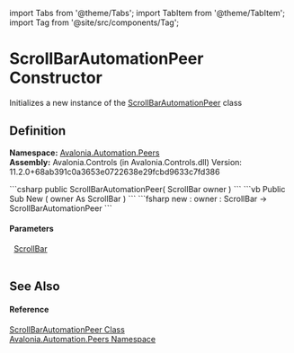 import Tabs from '@theme/Tabs'; 
import TabItem from '@theme/TabItem'; 
import Tag from '@site/src/components/Tag'; 

# ScrollBarAutomationPeer Constructor


Initializes a new instance of the <a href="T_Avalonia_Automation_Peers_ScrollBarAutomationPeer">ScrollBarAutomationPeer</a> class



## Definition
**Namespace:** <a href="N_Avalonia_Automation_Peers">Avalonia.Automation.Peers</a>  
**Assembly:** Avalonia.Controls (in Avalonia.Controls.dll) Version: 11.2.0+68ab391c0a3653e0722638e29fcbd9633c7fd386

<Tabs groupId="api-code-preview">
<TabItem value="csharp" label="C#">
```csharp
public ScrollBarAutomationPeer(
	ScrollBar owner
)
```
</TabItem>
<TabItem value="vb" label="VB">
```vb
Public Sub New ( 
	owner As ScrollBar
)
```
</TabItem>
<TabItem value="fsharp" label="F#">
```fsharp
new : 
        owner : ScrollBar -> ScrollBarAutomationPeer
```
</TabItem>
</Tabs>



#### Parameters
<dl><dt>  <a href="T_Avalonia_Controls_Primitives_ScrollBar">ScrollBar</a></dt><dd> </dd></dl>

## See Also


#### Reference
<a href="T_Avalonia_Automation_Peers_ScrollBarAutomationPeer">ScrollBarAutomationPeer Class</a>  
<a href="N_Avalonia_Automation_Peers">Avalonia.Automation.Peers Namespace</a>  
